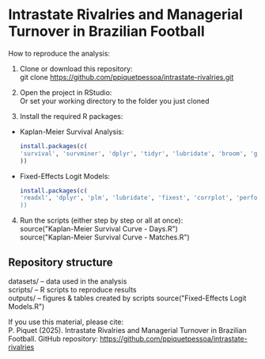 # **Intrastate Rivalries and Managerial Turnover in Brazilian Football**

How to reproduce the analysis:

1. Clone or download this repository:  
git clone https://github.com/ppiquetpessoa/intrastate-rivalries.git

2. Open the project in RStudio:  
Or set your working directory to the folder you just cloned

3. Install the required R packages:

- Kaplan-Meier Survival Analysis:
  ```r
  install.packages(c(  
  'survival', 'survminer', 'dplyr', 'tidyr', 'lubridate', 'broom', 'gtsummary', 'patchwork', 'scales', 'purrr', 'patchwork'  
  ))

- Fixed-Effects Logit Models:
  ```r
  install.packages(c(  
  'readxl', 'dplyr', 'plm', 'lubridate', 'fixest', 'corrplot', 'performance', 'clubSandwich', 'car','marginaleffects','fwildclusterboot','lme4','pscl','pROC','DescTools','glmmTMB  
  ))

4. Run the scripts (either step by step or all at once):  
source("Kaplan-Meier Survival Curve - Days.R")  
source("Kaplan-Meier Survival Curve - Matches.R")

## Repository structure
datasets/ – data used in the analysis  
scripts/  – R scripts to reproduce results  
outputs/  – figures & tables created by scripts
source("Fixed-Effects Logit Models.R")  

If you use this material, please cite:  
P. Piquet (2025). Intrastate Rivalries and Managerial Turnover in Brazilian Football.
GitHub repository: https://github.com/ppiquetpessoa/intrastate-rivalries
